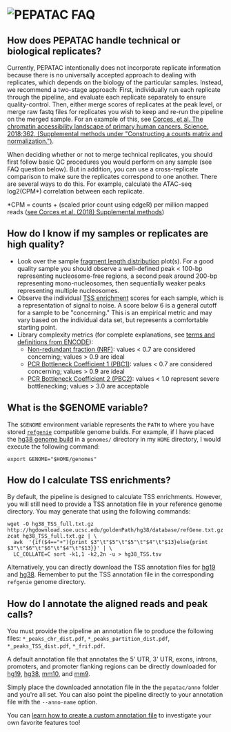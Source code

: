 # <img src="../img/pepatac_logo_black.svg" alt="PEPATAC" class="img-fluid" style="max-height:35px; margin-top:-15px; margin-bottom:-10px"> FAQ

## How does PEPATAC handle technical or biological replicates?

Currently, PEPATAC intentionally does not incorporate replicate information because there is no universally accepted approach to dealing with replicates, which depends on the biology of the particular samples. Instead, we recommend a two-stage approach: First, individually run each replicate through the pipeline, and evaluate each replicate separately to ensure quality-control. Then, either merge scores of replicates at the peak level, or merge raw fastq files for replicates you wish to keep and re-run the pipeline on the merged sample. For an example of this, see [Corces, et al. The chromatin accessibility landscape of primary human cancers. Science. 2018;362, (Supplemental methods under "Constructing a counts matrix and normalization.")](http://science.sciencemag.org/content/362/6413/eaav1898). 

When deciding whether or not to merge technical replicates, you should first follow basic QC procedures you would perform on any sample (see FAQ question below). But in addition, you can use a cross-replicate comparison to make sure the replicates correspond to one another. There are several ways to do this. For example, calculate the ATAC-seq log2(CPM\*) correlation between each replicate.  

\*CPM = counts + (scaled prior count using edgeR) per million mapped reads ([see Corces et al. (2018) Supplemental methods](http://www.sciencemag.org/content/362/6413/eaav1898/suppl/DC1?_ga=2.156350267.1411041936.1548169732-467771734.1542656281))

## How do I know if my samples or replicates are high quality?

- Look over the sample [fragment length distribution](http://code.databio.org/PEPATAC/glossary/#qc-output) plot(s). For a good quality sample you should observe a well-defined peak &lt; 100-bp representing nucleosome-free regions, a second peak around 200-bp representing mono-nucleosomes, then sequentially weaker peaks representing multiple nucleosomes.
- Observe the individual [TSS enrichment](http://code.databio.org/PEPATAC/glossary/#qc-output) scores for each sample, which is a representation of signal to noise.  A score below 6 is a general cutoff for a sample to be "concerning."  This is an empirical metric and may vary based on the individual data set, but represents a comfortable starting point.
- Library complexity metrics (for complete explanations, see [terms and definitions from ENCODE](https://www.encodeproject.org/data-standards/terms/)):
    - [Non-redundant fraction (NRF)](http://code.databio.org/PEPATAC/glossary/#qc-output): values &lt; 0.7 are considered concerning; values &gt; 0.9 are ideal
    - [PCR Bottleneck Coefficient 1 (PBC1)](http://code.databio.org/PEPATAC/glossary/#qc-output): values &lt; 0.7 are considered concerning; values &gt; 0.9 are ideal
    - [PCR Bottleneck Coefficient 2 (PBC2)](http://code.databio.org/PEPATAC/glossary/#qc-output): values &lt; 1.0 represent severe bottlenecking; values &gt; 3.0 are acceptable

## What is the $GENOME variable?

The `$GENOME` environment variable represents the `PATH` to where you have stored [`refgenie`](https://github.com/databio/refgenie) compatible genome builds. For example, if I have placed the [hg38 genome build](http://big.databio.org/refgenomes/hg38.tgz) in a `genomes/` directory in my `HOME` directory, I would execute the following command:

```
export GENOME="$HOME/genomes"
```

## How do I calculate TSS enrichments?

By default, the pipeline is designed to calculate TSS enrichments. However, you will still need to provide a TSS annotation file in your reference genome directory. You may generate that using the following commands:

```
wget -O hg38_TSS_full.txt.gz http://hgdownload.soe.ucsc.edu/goldenPath/hg38/database/refGene.txt.gz
zcat hg38_TSS_full.txt.gz | \
  awk  '{if($4=="+"){print $3"\t"$5"\t"$5"\t"$4"\t"$13}else{print $3"\t"$6"\t"$6"\t"$4"\t"$13}}' | \
  LC_COLLATE=C sort -k1,1 -k2,2n -u > hg38_TSS.tsv
```

Alternatively, you can directly download the TSS annotation files for [hg19](http://big.databio.org/refgenomes/hg19_TSS.tgz) and [hg38](http://big.databio.org/refgenomes/hg38_TSS.tgz).  Remember to put the TSS annotation file in the corresponding `refgenie` genome directory.

## How do I annotate the aligned reads and peak calls?

You must provide the pipeline an annotation file to produce the following files: `*_peaks_chr_dist.pdf`, `*_peaks_partition_dist.pdf`, `*_peaks_TSS_dist.pdf`, `*_frif.pdf`.

A default annotation file that annotates the 5' UTR, 3' UTR, exons, introns, promoters, and promoter flanking regions can be directly downloaded for [hg19](http://big.databio.org/pepatac/hg19_annotations.bed.gz), [hg38](http://big.databio.org/pepatac/hg38_annotations.bed.gz), [mm10](http://big.databio.org/pepatac/mm10_annotations.bed.gz), and [mm9](http://big.databio.org/pepatac/mm9_annotations.bed.gz).

Simply place the downloaded annotation file in the the `pepatac/anno` folder and you're all set. You can also point the pipeline directly to your annotation file with the `--anno-name` option.

You can [learn how to create a custom annotation file](howto/create-annotation-file.md) to investigate your own favorite features too!